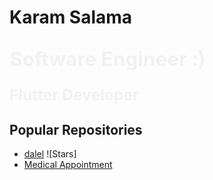 # Karam Salama


## <span class="animated-text">Software Engineer :)</span>

### <span class="animated-text">Flutter Developer</span>


## Popular Repositories

- [dalel]([https://github.com/HappyTechChannel/happy_tech_mastering_api_with_flutter](https://github.com/Karam-Salama/dalel)) ![Stars]
- [Medical Appointment](https://github.com/Karam-Salama/medical_appointments-)


<!-- Add more repositories as needed -->

<style>
.animated-text {
  display: inline-block;
  font-size: 1.5em;
  font-weight: bold;
  animation: fadeIn 2s infinite;
}

@keyframes fadeIn {
  0% { opacity: 0; }
  50% { opacity: 1; }
  100% { opacity: 0; }
}
</style>
